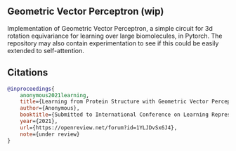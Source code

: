 ## Geometric Vector Perceptron (wip)

Implementation of Geometric Vector Perceptron, a simple circuit for 3d rotation equivariance for learning over large biomolecules, in Pytorch. The repository may also contain experimentation to see if this could be easily extended to self-attention.

## Citations

```bibtex
@inproceedings{
    anonymous2021learning,
    title={Learning from Protein Structure with Geometric Vector Perceptrons},
    author={Anonymous},
    booktitle={Submitted to International Conference on Learning Representations},
    year={2021},
    url={https://openreview.net/forum?id=1YLJDvSx6J4},
    note={under review}
}
```
